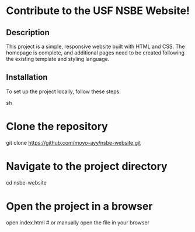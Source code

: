 # Contribute to the USF NSBE Website!

## Description
This project is a simple, responsive website built with HTML and CSS. The homepage is complete, and additional pages need to be created following the existing template and styling language.

## Installation
To set up the project locally, follow these steps:

sh
# Clone the repository
git clone https://github.com/moyo-ayy/nsbe-website.git

# Navigate to the project directory
cd nsbe-website

# Open the project in a browser
open index.html  # or manually open the file in your browser
